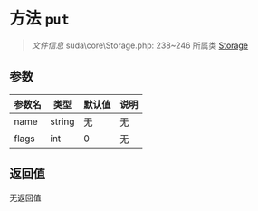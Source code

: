 # 方法 `put`

> *文件信息* suda\core\Storage.php: 238~246
> 所属类 [Storage](../Storage.md)




## 参数


| 参数名 | 类型 | 默认值 | 说明 |
|--------|-----|-------|-------|
| name |  string | 无 | 无 |
| flags |  int | 0 | 无 |



## 返回值

无返回值
